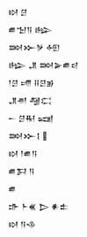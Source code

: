 <div class='block'>
<div class='line'>𒊭 𒆪</div>
<div class='line'>𒌑𒈠𒀀 𒈗</div>
<div class='line'>𒇷𒁍𒃻 𒅇</div>
<div class='line'>𒈗 𒂗 𒇷𒅕𒌑𒁀</div>
<div class='line'>𒁹𒆪 𒋬 𒍝𒆪𒂊</div>
<div class='line'>𒂗𒉣 𒆷𒀫</div>
<div class='line'>𒀸 𒆪𒊑 𒍢</div>
<div class='line'>𒇷𒁍𒋙 </div>
<div class='line'>𒊭 𒁹𒌑𒀀</div>
<div class='line'>𒌑𒁕 𒀀</div>
<div class='line'>𒌑</div>
<div class='line'>𒈥 𒈨𒌍 𒆕 𒀭𒉺</div>
<div class='line'>𒊭 𒀀𒈾</div>
</div>